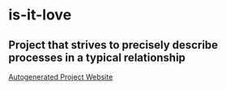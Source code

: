 is-it-love
==========

## Project that strives to precisely describe processes in a typical relationship

[Autogenerated Project Website](http://fuho.github.com/is-it-love/)
